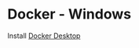 # Docker - Windows

Install [Docker Desktop](https://docs.docker.com/desktop/windows/install/) <br>


